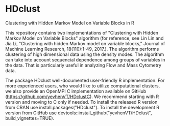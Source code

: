 # HDclust
Clustering with Hidden Markov Model on Variable Blocks in R

This repository contains two implementations of "Clustering with Hidden Markov Model on Variable Blocks" algorithm 
(for reference, see Lin Lin and Jia Li, "Clustering with hidden Markov model on variable blocks," 
Journal of Machine Learning Research, 18(110):1-49, 2017.). The algorithm performs clustering of high dimensional data using the density modes. 
The algorithm can take into account sequencial dependence among groups of variables in the data. That is particularly useful in analyzing Flow and Mass Cytometry
data.

The package HDclust well-documented user-friendly R implementation. For more experienced users, who would 
like to utilize computational clusters, we also provide an OpenMPI C implementation available on GitHub (https://github.com/yevhenVT/HDclustC). We recommend
starting with R version and moving to C only if needed. To install the released R version from CRAN use install.packages("HDclust").
To install the development R version from GitHub use devtools::install_github("yevhenVT/HDclust", build_vignettes=TRUE). 
